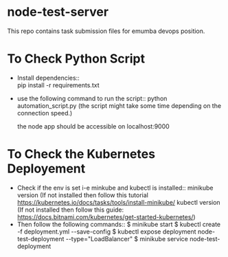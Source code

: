 # node-test-server
This repo contains task submission files for emumba devops position.

# To Check Python Script
* Install dependencies::  
    pip install -r requirements.txt


* use the following command to run the script::
    python automation_script.py 
    (the script might take some time depending on the connection speed.)
    
    the node app should be accessible on 
    localhost:9000

# To Check the Kubernetes Deployement
* Check if the env is set i-e minkube and kubectl is installed::
    minikube version (If not installed then follow this tutorial https://kubernetes.io/docs/tasks/tools/install-minikube/
    kubectl version (If not installed then follow this guide: https://docs.bitnami.com/kubernetes/get-started-kubernetes/)
* Then follow the following commands::
    $ minikube start
    $ kubectl create -f deployment.yml --save-config
    $ kubectl expose deployment node-test-deployment --type="LoadBalancer"
    $ minikube service node-test-deployment
